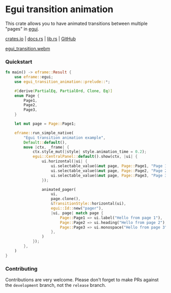 # Egui transition animation

This crate allows you to have animated transitions between multiple "pages" in [egui](https://github.com/emilk/egui).

[crates.io](https://crates.io/crates/egui_transition_animation) | [docs.rs](https://docs.rs/egui_transition_animation/0.1.1/egui_transition_animation/) | [lib.rs](https://lib.rs/crates/egui_transition_animation) | [GitHub](https://github.com/FireFragment/egui_transition_animation)

[egui_transition.webm](https://github.com/user-attachments/assets/26fec04d-9b03-4cd5-8504-9ca0b5b85fc9)

### Quickstart

```rust
fn main() -> eframe::Result {
    use eframe::egui;
    use egui_transition_animation::prelude::*;

    #[derive(PartialEq, PartialOrd, Clone, Eq)]
    enum Page {
        Page1,
        Page2,
        Page3,
    }

    let mut page = Page::Page1;

    eframe::run_simple_native(
        "Egui transition animation example",
        Default::default(),
        move |ctx, _frame| {
            ctx.style_mut(|style| style.animation_time = 0.2);
            egui::CentralPanel::default().show(ctx, |ui| {
                ui.horizontal(|ui| {
                    ui.selectable_value(&mut page, Page::Page1, "Page 1");
                    ui.selectable_value(&mut page, Page::Page2, "Page 2");
                    ui.selectable_value(&mut page, Page::Page3, "Page 3");
                });

                animated_pager(
                    ui,
                    page.clone(),
                    &TransitionStyle::horizontal(ui),
                    egui::Id::new("pager"),
                    |ui, page| match page {
                        Page::Page1 => ui.label("Hello from page 1"),
                        Page::Page2 => ui.heading("Hello from page 2"),
                        Page::Page3 => ui.monospace("Hello from page 3"),
                    },
                )
            });
        },
    )
}
```

### Contributing

Contributions are very welcome. Please don't forget to make PRs against the `development` branch, not the `release` branch.
